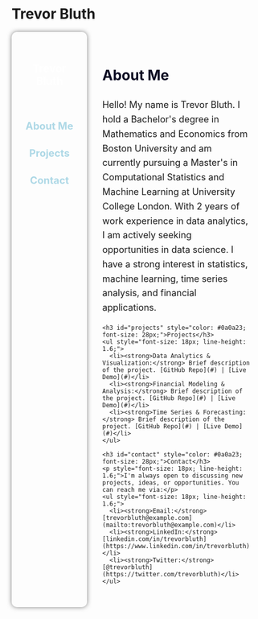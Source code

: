 
# Trevor Bluth

<div style="display: flex; flex-direction: row;">

  <!-- Left Column -->
  <div style="width: 30%; padding: 20px; background: url('https://example.com/blue-binary-background.jpg') no-repeat center center; background-size: cover; color: white; border-radius: 10px; box-shadow: 0 0 10px rgba(0, 0, 0, 0.5);">
    <h2 style="text-align: center; margin-top: 40px;">Trevor Bluth</h2>
    <ul style="list-style-type: none; padding: 0; margin-top: 50px;">
      <li style="padding: 15px 0; text-align: center;">
        <a href="#about-me" style="color: #add8e6; text-decoration: none; font-size: 20px; font-weight: bold;">About Me</a>
      </li>
      <li style="padding: 15px 0; text-align: center;">
        <a href="#projects" style="color: #add8e6; text-decoration: none; font-size: 20px; font-weight: bold;">Projects</a>
      </li>
      <li style="padding: 15px 0; text-align: center;">
        <a href="#contact" style="color: #add8e6; text-decoration: none; font-size: 20px; font-weight: bold;">Contact</a>
      </li>
    </ul>
  </div>

  <!-- Right Column -->
  <div style="width: 70%; padding: 30px;">
    <h3 id="about-me" style="color: #0a0a23; font-size: 28px;">About Me</h3>
    <p style="font-size: 18px; line-height: 1.6;">Hello! My name is Trevor Bluth. I hold a Bachelor's degree in Mathematics and Economics from Boston University and am currently pursuing a Master's in Computational Statistics and Machine Learning at University College London. With 2 years of work experience in data analytics, I am actively seeking opportunities in data science. I have a strong interest in statistics, machine learning, time series analysis, and financial applications.</p>

    <h3 id="projects" style="color: #0a0a23; font-size: 28px;">Projects</h3>
    <ul style="font-size: 18px; line-height: 1.6;">
      <li><strong>Data Analytics & Visualization:</strong> Brief description of the project. [GitHub Repo](#) | [Live Demo](#)</li>
      <li><strong>Financial Modeling & Analysis:</strong> Brief description of the project. [GitHub Repo](#) | [Live Demo](#)</li>
      <li><strong>Time Series & Forecasting:</strong> Brief description of the project. [GitHub Repo](#) | [Live Demo](#)</li>
    </ul>

    <h3 id="contact" style="color: #0a0a23; font-size: 28px;">Contact</h3>
    <p style="font-size: 18px; line-height: 1.6;">I'm always open to discussing new projects, ideas, or opportunities. You can reach me via:</p>
    <ul style="font-size: 18px; line-height: 1.6;">
      <li><strong>Email:</strong> [trevorbluth@example.com](mailto:trevorbluth@example.com)</li>
      <li><strong>LinkedIn:</strong> [linkedin.com/in/trevorbluth](https://www.linkedin.com/in/trevorbluth)</li>
      <li><strong>Twitter:</strong> [@trevorbluth](https://twitter.com/trevorbluth)</li>
    </ul>
  </div>

</div>



